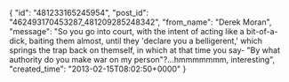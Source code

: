  {
   "id": "481233165245954",
   "post_id": "462493170453287_481209285248342",
   "from_name": "Derek Moran",
   "message": "So you go into court, with the intent of acting like a bit-of-a-dick, baiting them almost, until they 'declare you a belligerent,' which springs the trap back on themself, in which at that time you say- \"By what authority do you make war on my person\"?...hmmmmmmm, interesting",
   "created_time": "2013-02-15T08:02:50+0000"
 }
